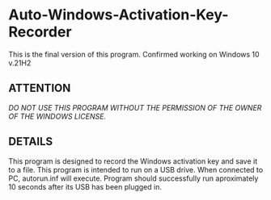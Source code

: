 # Auto-Windows-Activation-Key-Recorder
This is the final version of this program. Confirmed working on Windows 10 v.21H2
## ATTENTION
*DO NOT USE THIS PROGRAM WITHOUT THE PERMISSION OF THE OWNER OF THE WINDOWS LICENSE.*

## DETAILS
This program is designed to record the Windows activation key and save it to a file. This program is intended to run on a USB drive. When connected to PC, autorun.inf will execute. Program should successfully run aproximately 10 seconds after its USB has been plugged in.
